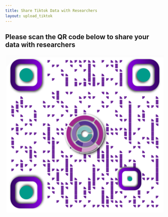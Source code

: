```yaml
---
title: Share Tiktok Data with Researchers
layout: upload_tiktok
---
```

<style>
	.qr_code {
		margin: 2px;
	}
</style>

<div>
	<h2>Please scan the <strong>QR code</strong> below to share your data with researchers</h2>
	<div>
		<img class="qr_code" src="images/qr_code/dropbox_url.png">
	</div>
</div>